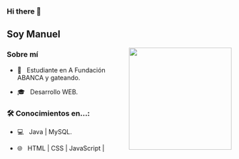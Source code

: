 ### Hi there 👋<h2> Soy Manuel</h2>

<img align='right' src="https://media.giphy.com/media/M9gbBd9nbDrOTu1Mqx/giphy.gif" width="230">

<h3> Sobre mí </h3>

- 🤔 &nbsp; Estudiante en A Fundación ABANCA y gateando.


- 🎓 &nbsp; Desarrollo WEB.


<h3>🛠 Conocimientos en...:</h3>


- 💻 &nbsp; Java | MySQL.

- 🌐 &nbsp; HTML | CSS | JavaScript |

<!--


-->
